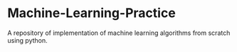 # Machine-Learning-Practice

A repository of implementation of machine learning algorithms from scratch using python.
